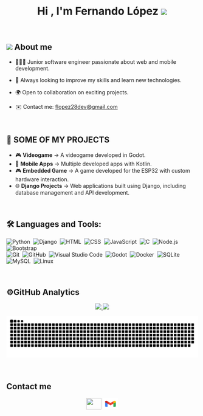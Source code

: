 <h1 align="center">Hi , I'm Fernando López <img src="https://media.giphy.com/media/hvRJCLFzcasrR4ia7z/giphy.gif" width="35"></h1>
<br>

## <picture align="left"><img src = "https://github.com/7oSkaaa/7oSkaaa/blob/main/Images/about_me.gif?raw=true" width = 50px></picture> About me

- 👩🏾‍💻 Junior software engineer passionate about web and mobile development.  

- 🚀 Always looking to improve my skills and learn new technologies.

- 🌍 Open to collaboration on exciting projects.

- ✉️ Contact me: flopez28dev@gmail.com

<br>

## 📂 SOME OF MY PROJECTS  
- 🎮 **Videogame** → A videogame developed in Godot.  
- 📱 **Mobile Apps** → Multiple developed apps with Kotlin.  
- 🎮 **Embedded Game** → A game developed for the ESP32 with custom hardware interaction.  
- 🌐 **Django Projects** → Web applications built using Django, including database management and API development.  


<br>

## 🛠️ Languages and Tools:
<p align="left"> 

![Python](https://img.shields.io/badge/-Python-05122A?style=flat&logo=python)&nbsp;
![Django](https://img.shields.io/badge/-Django-05122A?style=flat&logo=django&logoColor=006400)&nbsp;
![HTML](https://img.shields.io/badge/-HTML-05122A?style=flat&logo=HTML5)&nbsp;
![CSS](https://img.shields.io/badge/-CSS-05122A?style=flat&logo=CSS3&logoColor=1572B6)&nbsp;
![JavaScript](https://img.shields.io/badge/-JavaScript-05122A?style=flat&logo=javascript)&nbsp;
![C](https://img.shields.io/badge/-C-05122A?style=flat&logo=C&logoColor=A8B9CC)&nbsp;
![Node.js](https://img.shields.io/badge/-Node.js-05122A?style=flat&logo=node.js)&nbsp;
![Bootstrap](https://img.shields.io/badge/-Bootstrap-05122A?style=flat&logo=bootstrap&logoColor=563D7C)\
![Git](https://img.shields.io/badge/-Git-05122A?style=flat&logo=git)&nbsp;
![GitHub](https://img.shields.io/badge/-GitHub-05122A?style=flat&logo=github)&nbsp;
![Visual Studio Code](https://img.shields.io/badge/-Visual%20Studio%20Code-05122A?style=flat&logo=visual-studio-code&logoColor=007ACC)&nbsp;
![Godot](https://img.shields.io/badge/-Godot-05122A?style=flat&logo=godot-engine)&nbsp;
![Docker](https://img.shields.io/badge/-Docker-05122A?style=flat&logo=docker)&nbsp;
![SQLite](https://img.shields.io/badge/-SQLite-05122A?style=flat&logo=sqlite&logoColor=003B57)&nbsp;
![MySQL](https://img.shields.io/badge/-MySQL-05122A?style=flat&logo=mysql&logoColor=4479A1)&nbsp;
![Linux](https://img.shields.io/badge/-Linux-05122A?style=flat&logo=linux&logoColor=ffd700)&nbsp;

<br>

## ⚙️GitHub Analytics

<p align="center">
<a href="https://github.com/FernandoLV28">
  <img height="180em" src="https://github-readme-stats-eight-theta.vercel.app/api?username=FernandoLV28&show_icons=true&theme=algolia&include_all_commits=true&count_private=true"/>
  <img height="180em" src="https://github-readme-stats-eight-theta.vercel.app/api/top-langs/?username=FernandoLV28&layout=compact&langs_count=8&theme=algolia"/>
</a>
</p>
<p align = "center">
  <img src = "https://raw.githubusercontent.com/platane/snk/output/github-contribution-grid-snake-dark.svg" alt= "Snake Game"> 
</p>
<br>


## Contact me
<p align="center">
  <a href="https://www.linkedin.com/in/fernando-lópez-307ba9127" target="_blank"> <img align="center" src="https://raw.githubusercontent.com/rahuldkjain/github-profile-readme-generator/master/src/images/icons/Social/linked-in-alt.svg" alt="" height="30" width="40" /></a>
  <a href="mailto:flopez28dev@gmail.com" target="_blank"> <img align="center" src="https://raw.githubusercontent.com/edent/SuperTinyIcons/master/images/svg/gmail.svg" alt="email" height="30" width="40"/></a>
  </p>
